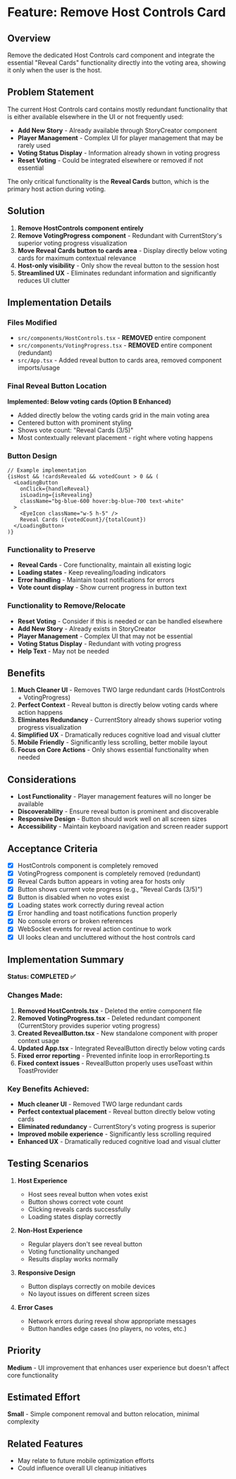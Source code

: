 # Feature: Remove Host Controls Card

## Overview
Remove the dedicated Host Controls card component and integrate the essential "Reveal Cards" functionality directly into the voting area, showing it only when the user is the host.

## Problem Statement
The current Host Controls card contains mostly redundant functionality that is either available elsewhere in the UI or not frequently used:
- **Add New Story** - Already available through StoryCreator component
- **Player Management** - Complex UI for player management that may be rarely used
- **Voting Status Display** - Information already shown in voting progress
- **Reset Voting** - Could be integrated elsewhere or removed if not essential

The only critical functionality is the **Reveal Cards** button, which is the primary host action during voting.

## Solution
1. **Remove HostControls component entirely**
2. **Remove VotingProgress component** - Redundant with CurrentStory's superior voting progress visualization
3. **Move Reveal Cards button to cards area** - Display directly below voting cards for maximum contextual relevance
4. **Host-only visibility** - Only show the reveal button to the session host
5. **Streamlined UX** - Eliminates redundant information and significantly reduces UI clutter

## Implementation Details

### Files Modified
- `src/components/HostControls.tsx` - **REMOVED** entire component
- `src/components/VotingProgress.tsx` - **REMOVED** entire component (redundant)
- `src/App.tsx` - Added reveal button to cards area, removed component imports/usage

### Final Reveal Button Location
**Implemented: Below voting cards (Option B Enhanced)**
- Added directly below the voting cards grid in the main voting area
- Centered button with prominent styling
- Shows vote count: "Reveal Cards (3/5)"
- Most contextually relevant placement - right where voting happens

### Button Design
```tsx
// Example implementation
{isHost && !cardsRevealed && votedCount > 0 && (
  <LoadingButton
    onClick={handleReveal}
    isLoading={isRevealing}
    className="bg-blue-600 hover:bg-blue-700 text-white"
  >
    <EyeIcon className="w-5 h-5" />
    Reveal Cards ({votedCount}/{totalCount})
  </LoadingButton>
)}
```

### Functionality to Preserve
- **Reveal Cards** - Core functionality, maintain all existing logic
- **Loading states** - Keep revealing/loading indicators
- **Error handling** - Maintain toast notifications for errors
- **Vote count display** - Show current progress in button text

### Functionality to Remove/Relocate
- **Reset Voting** - Consider if this is needed or can be handled elsewhere
- **Add New Story** - Already exists in StoryCreator
- **Player Management** - Complex UI that may not be essential
- **Voting Status Display** - Redundant with voting progress
- **Help Text** - May not be needed

## Benefits
1. **Much Cleaner UI** - Removes TWO large redundant cards (HostControls + VotingProgress)
2. **Perfect Context** - Reveal button is directly below voting cards where action happens
3. **Eliminates Redundancy** - CurrentStory already shows superior voting progress visualization
4. **Simplified UX** - Dramatically reduces cognitive load and visual clutter
5. **Mobile Friendly** - Significantly less scrolling, better mobile layout
6. **Focus on Core Actions** - Only shows essential functionality when needed

## Considerations
- **Lost Functionality** - Player management features will no longer be available
- **Discoverability** - Ensure reveal button is prominent and discoverable
- **Responsive Design** - Button should work well on all screen sizes
- **Accessibility** - Maintain keyboard navigation and screen reader support

## Acceptance Criteria
- [x] HostControls component is completely removed
- [x] VotingProgress component is completely removed (redundant)
- [x] Reveal Cards button appears in voting area for hosts only
- [x] Button shows current vote progress (e.g., "Reveal Cards (3/5)")
- [x] Button is disabled when no votes exist
- [x] Loading states work correctly during reveal action
- [x] Error handling and toast notifications function properly
- [x] No console errors or broken references
- [x] WebSocket events for reveal action continue to work
- [x] UI looks clean and uncluttered without the host controls card

## Implementation Summary
**Status: COMPLETED ✅**

### Changes Made:
1. **Removed HostControls.tsx** - Deleted the entire component file
2. **Removed VotingProgress.tsx** - Deleted redundant component (CurrentStory provides superior voting progress)
3. **Created RevealButton.tsx** - New standalone component with proper context usage
4. **Updated App.tsx** - Integrated RevealButton directly below voting cards
5. **Fixed error reporting** - Prevented infinite loop in errorReporting.ts
6. **Fixed context issues** - RevealButton properly uses useToast within ToastProvider

### Key Benefits Achieved:
- **Much cleaner UI** - Removed TWO large redundant cards
- **Perfect contextual placement** - Reveal button directly below voting cards
- **Eliminated redundancy** - CurrentStory's voting progress is superior
- **Improved mobile experience** - Significantly less scrolling required
- **Enhanced UX** - Dramatically reduced cognitive load and visual clutter

## Testing Scenarios
1. **Host Experience**
   - Host sees reveal button when votes exist
   - Button shows correct vote count
   - Clicking reveals cards successfully
   - Loading states display correctly

2. **Non-Host Experience**
   - Regular players don't see reveal button
   - Voting functionality unchanged
   - Results display works normally

3. **Responsive Design**
   - Button displays correctly on mobile devices
   - No layout issues on different screen sizes

4. **Error Cases**
   - Network errors during reveal show appropriate messages
   - Button handles edge cases (no players, no votes, etc.)

## Priority
**Medium** - UI improvement that enhances user experience but doesn't affect core functionality

## Estimated Effort
**Small** - Simple component removal and button relocation, minimal complexity

## Related Features
- May relate to future mobile optimization efforts
- Could influence overall UI cleanup initiatives